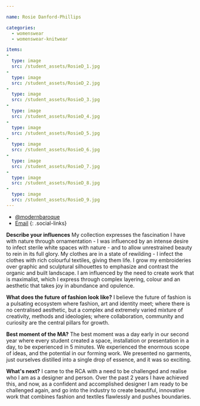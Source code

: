 ```yaml
---

name: Rosie Danford-Phillips

categories:
  - womenswear
  - womenswear-knitwear

items:
-
  type: image
  src: /student_assets/RosieD_1.jpg
-
  type: image
  src: /student_assets/RosieD_2.jpg
-
  type: image
  src: /student_assets/RosieD_3.jpg
-
  type: image
  src: /student_assets/RosieD_4.jpg
-
  type: image
  src: /student_assets/RosieD_5.jpg
-
  type: image
  src: /student_assets/RosieD_6.jpg
-
  type: image
  src: /student_assets/RosieD_7.jpg
-
  type: image
  src: /student_assets/RosieD_8.jpg
-
  type: image
  src: /student_assets/RosieD_9.jpg
---
```


* [@modernbaroque](https://www.instagram.com/modernbaroque/)
* [Email](mailto:rose.danfordphillips@network.rca.ac.uk)
{: .social-links}

**Describe your influences**
My collection expresses the fascination I have with nature through ornamentation - I was influenced by an intense desire to infect sterile white spaces with nature - and to allow unrestrained beauty to rein in its full glory. My clothes are in a state of rewilding - I infect the clothes with rich colourful textiles, giving them life. I grow my embroideries over graphic and sculptural silhouettes to emphasize and contrast the organic and built landscape. I am influenced by the need to create work that is maximalist, which I express through complex layering, colour and an aesthetic that takes joy in abundance and opulence.

**What does the future of fashion look like?**
I believe the future of fashion is a pulsating ecosystem where fashion, art and identity meet; where there is no centralised aesthetic, but a complex and extremely varied mixture of creativity, methods and ideologies; where collaboration, community and curiosity are the central pillars for growth.

**Best moment of the MA?**
The best moment was a day early in our second year where every student created a space, installation or presentation in a day, to be experienced in 5 minutes. We experienced the enormous scope of ideas, and the potential in our forming work. We presented no garments, just ourselves distilled into a single drop of essence, and it was so exciting.

**What's next?**
I came to the RCA with a need to be challenged and realise who I am as a designer and person. Over the past 2 years I have achieved this, and now, as a confident and accomplished designer I am ready to be challenged again, and go into the industry to create beautiful, innovative work that combines fashion and textiles flawlessly and pushes boundaries.
